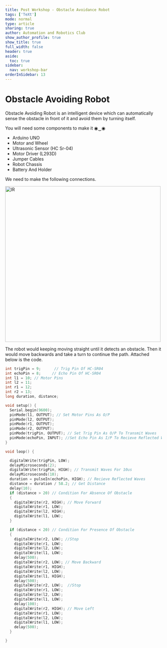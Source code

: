 ```yaml
---
title: Post Workshop - Obstacle Avoidance Robot
tags: ['TeXt']
mode: normal
type: article
sharing: true
author: Automation and Robotics Club
show_author_profile: true
show_title: true
full_width: false
header: true
aside:
  toc: true
sidebar:
  nav: workshop-bar
orderInSidebar: 13
---
```


<TOCInline toc={props.toc} toHeading={3} asDisclosure />

# Obstacle Avoiding Robot

Obstacle Avoiding Robot is an intelligent device which can automatically sense the obstacle in front of it and avoid them by turning itself.

You will need some components to make it ◉‿◉

- Arduino UNO
- Motor and Wheel
- Ultrasonic Sensor (HC Sr-04)
- Motor Driver (L293D)
- Jumper Cables
- Robot Chassis
- Battery And Holder

We need to make the following connections.

<Image src="/static/images/resources/Day3_Solutions/Obstacle_avoidance.jpeg" alt="IR" width='500' height='500' />

The robot would keeping moving straight until it detects an obstacle. Then it would move backwards and take a turn to continue the path.
Attached below is the code.

```c++
int trigPin = 9;      // Trig Pin Of HC-SR04
int echoPin = 8;     // Echo Pin Of HC-SR04
int l1 = 10; // Motor Pins
int l2 = 11;
int r1 = 12;
int r2 = 13;
long duration, distance;

void setup() {
  Serial.begin(9600);
  pinMode(l1, OUTPUT); // Set Motor Pins As O/P
  pinMode(l2, OUTPUT);
  pinMode(r1, OUTPUT);
  pinMode(r2, OUTPUT);
  pinMode(trigPin, OUTPUT); // Set Trig Pin As O/P To Transmit Waves
  pinMode(echoPin, INPUT); //Set Echo Pin As I/P To Recieve Reflected Waves
}

void loop() {

  digitalWrite(trigPin, LOW);
  delayMicroseconds(2);
  digitalWrite(trigPin, HIGH); // Transmit Waves For 10us
  delayMicroseconds(10);
  duration = pulseIn(echoPin, HIGH); // Recieve Reflected Waves
  distance = duration / 58.2; // Get Distance
  delay(10);
  if (distance > 20) // Condition For Absence Of Obstacle
  {
    digitalWrite(r2, HIGH); // Move Forward
    digitalWrite(r1, LOW);
    digitalWrite(l2, HIGH);
    digitalWrite(l1, LOW);
  }

  if (distance < 20) // Condition For Presence Of Obstacle
  {
    digitalWrite(r2, LOW); //Stop
    digitalWrite(r1, LOW);
    digitalWrite(l2, LOW);
    digitalWrite(l1, LOW);
    delay(500);
    digitalWrite(r2, LOW); // Move Backward
    digitalWrite(r1, HIGH);
    digitalWrite(l2, LOW);
    digitalWrite(l1, HIGH);
    delay(500);
    digitalWrite(r2, LOW);  //Stop
    digitalWrite(r1, LOW);
    digitalWrite(l2, LOW);
    digitalWrite(l1, LOW);
    delay(100);
    digitalWrite(r2, HIGH); // Move Left
    digitalWrite(r1, LOW);
    digitalWrite(l2, LOW);
    digitalWrite(l1, LOW);
    delay(500);
  }

}
```
